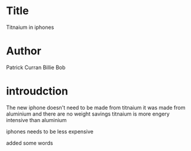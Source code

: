 # Title
Titnaium in iphones 


# Author
Patrick Curran
Billie Bob

# introudction
The new iphone doesn't need to be made from titnaium 
it was made from aluminium and there are no weight savings
titnaium is more engery intensive than aluminium


iphones needs to be less expensive

added some words
